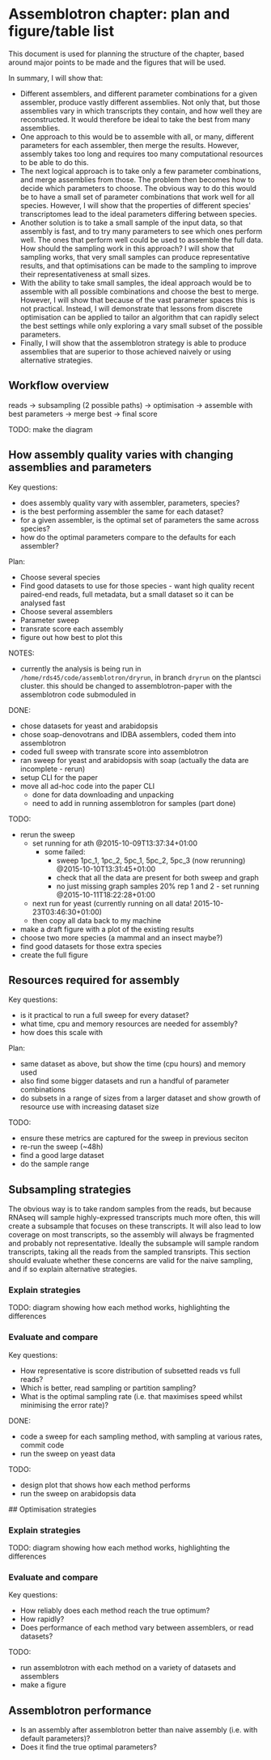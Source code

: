 # Assemblotron chapter: plan and figure/table list

This document is used for planning the structure of the chapter, based around major points to be made and the figures that will be used.

In summary, I will show that:

- Different assemblers, and different parameter combinations for a given assembler, produce vastly different assemblies. Not only that, but those assemblies vary in which transcripts they contain, and how well they are reconstructed. It would therefore be ideal to take the best from many assemblies.
- One approach to this would be to assemble with all, or many, different parameters for each assembler, then merge the results. However, assembly takes too long and requires too many computational resources to be able to do this.
- The next logical approach is to take only a few parameter combinations, and merge assemblies from those. The problem then becomes how to decide which parameters to choose. The obvious way to do this would be to have a small set of parameter combinations that work well for all species. However, I will show that the properties of different species' transcriptomes lead to the ideal parameters differing between species.
- Another solution is to take a small sample of the input data, so that assembly is fast, and to try many parameters to see which ones perform well. The ones that perform well could be used to assemble the full data. How should the sampling work in this approach? I will show that sampling works, that very small samples can produce representative results, and that optimisations can be made to the sampling to improve their representativeness at small sizes.
- With the ability to take small samples, the ideal approach would be to assemble with all possible combinations and choose the best to merge. However, I will show that because of the vast parameter spaces this is not practical. Instead, I will demonstrate that lessons from discrete optimisation can be applied to tailor an algorithm that can rapidly select the best settings while only exploring a vary small subset of the possible parameters.
- Finally, I will show that the assemblotron strategy is able to produce assemblies that are superior to those achieved naively or using alternative strategies.


## Workflow overview

reads -> subsampling (2 possible paths) -> optimisation -> assemble with best parameters -> merge best -> final score

TODO: make the diagram

## How assembly quality varies with changing assemblies and parameters

Key questions:

- does assembly quality vary with assembler, parameters, species?
- is the best performing assembler the same for each dataset?
- for a given assembler, is the optimal set of parameters the same across species?
- how do the optimal parameters compare to the defaults for each assembler?

Plan:

- Choose several species
- Find good datasets to use for those species - want high quality recent paired-end reads, full metadata, but a small dataset so it can be analysed fast
- Choose several assemblers
- Parameter sweep
- transrate score each assembly
- figure out how best to plot this

NOTES:

- currently the analysis is being run in `/home/rds45/code/assemblotron/dryrun`, in branch `dryrun` on the plantsci cluster. this should be changed to assemblotron-paper with the assemblotron code submoduled in


DONE:
- chose datasets for yeast and arabidopsis
- chose soap-denovotrans and IDBA assemblers, coded them into assemblotron
- coded full sweep with transrate score into assemblotron
- ran sweep for yeast and arabidopsis with soap (actually the data are incomplete - rerun)
- setup CLI for the paper
- move all ad-hoc code into the paper CLI
  - done for data downloading and unpacking
  - need to add in running assemblotron for samples (part done)

TODO:
- rerun the sweep
  - set running for ath @2015-10-09T13:37:34+01:00
    - some failed:
      - sweep 1pc_1, 1pc_2, 5pc_1, 5pc_2, 5pc_3 (now rerunning) @2015-10-10T13:31:45+01:00
      - check that all the data are present for both sweep and graph
      - no just missing graph samples 20% rep 1 and 2 - set running @2015-10-11T18:22:28+01:00
  - next run for yeast (currently running on all data! 2015-10-23T03:46:30+01:00)
  - then copy all data back to my machine
- make a draft figure with a plot of the existing results
- choose two more species (a mammal and an insect maybe?)
- find good datasets for those extra species
- create the full figure

## Resources required for assembly

Key questions:

- is it practical to run a full sweep for every dataset?
- what time, cpu and memory resources are needed for assembly?
- how does this scale with

Plan:

- same dataset as above, but show the time (cpu hours) and memory used
- also find some bigger datasets and run a handful of parameter combinations
- do subsets in a range of sizes from a larger dataset and show growth of resource use with increasing dataset size

TODO:
  - ensure these metrics are captured for the sweep in previous seciton
  - re-run the sweep (~48h)
  - find a good large dataset
  - do the sample range

## Subsampling strategies



The obvious way is to take random samples from the reads, but because RNAseq will sample highly-expressed transcripts much more often, this will create a subsample that focuses on these transcripts. It will also lead to low coverage on most transcripts, so the assembly will always be fragmented and probably not representative. Ideally the subsample will sample random transcripts, taking all the reads from the sampled transripts. This section should evaluate whether these concerns are valid for the naive sampling, and if so explain alternative strategies.

### Explain strategies

TODO: diagram showing how each method works, highlighting the differences

### Evaluate and compare

Key questions:

- How representative is score distribution of subsetted reads vs full reads?
- Which is better, read sampling or partition sampling?
- What is the optimal sampling rate (i.e. that maximises speed whilst minimising the error rate)?

DONE:
  - code a sweep for each sampling method, with sampling at various rates, commit code
  - run the sweep on yeast data

TODO:
  - design plot that shows how each method performs
  - run the sweep on arabidopsis data

## Optimisation strategies

### Explain strategies

TODO: diagram showing how each method works, highlighting the differences

### Evaluate and compare

Key questions:

- How reliably does each method reach the true optimum?
- How rapidly?
- Does performance of each method vary between assemblers, or read datasets?

TODO:
  - run assemblotron with each method on a variety of datasets and assemblers
  - make a figure

## Assemblotron performance

- Is an assembly after assemblotron better than naive assembly (i.e. with default parameters)?
- Does it find the true optimal parameters?
